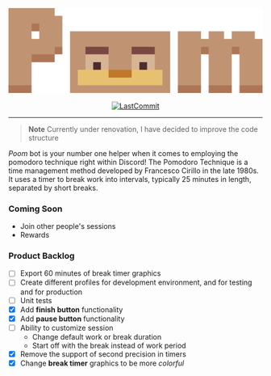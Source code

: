 <p align="center">
  <img src="./media/exported/poom_banner.png"/>
</p>

<div align="center">

<a href="#">![LastCommit](https://img.shields.io/github/last-commit/asror1/poom-bot/master?style=flat-square&color=c09473)</a>

</div>

<hr>

> **Note**
> Currently under renovation, I have decided to improve the code structure

_Poom_ bot is your number one helper when it comes to employing the pomodoro technique right within Discord! The Pomodoro Technique is a time management method developed by Francesco Cirillo in the late 1980s. It uses a timer to break work into intervals, typically 25 minutes in length, separated by short breaks.

### Coming Soon

- Join other people's sessions
- Rewards

### Product Backlog

- [ ] Export 60 minutes of break timer graphics
- [ ] Create different profiles for development environment, and for testing and for production
- [ ] Unit tests
- [x] Add **finish button** functionality
- [x] Add **pause button** functionality
- [ ] Ability to customize session
  - Change default work or break duration
  - Start off with the break instead of work period
- [x] Remove the support of second precision in timers
- [x] Change **break timer** graphics to be more _colorful_
